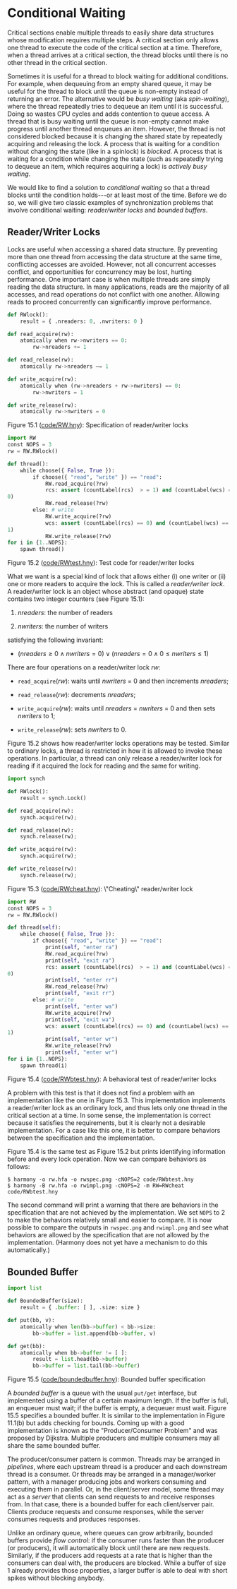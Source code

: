 
# Conditional Waiting 

Critical sections enable multiple threads to easily share data
structures whose modification requires multiple steps. A critical
section only allows one thread to execute the code of the critical
section at a time. Therefore, when a thread arrives at a critical
section, the thread blocks until there is no other thread in the
critical section.

Sometimes it is useful for a thread to block waiting for additional
conditions. For example, when dequeuing from an empty shared queue, it
may be useful for the thread to block until the queue is non-empty
instead of returning an error. The alternative would be *busy waiting*
(aka *spin-waiting*), where the thread repeatedly tries to dequeue an
item until it is successful. Doing so wastes CPU cycles and adds
contention to queue access. A thread that is busy waiting until the
queue is non-empty cannot make progress until another thread enqueues an
item. However, the thread is not considered blocked because it is
changing the shared state by repeatedly acquiring and releasing the
lock. A process that is waiting for a condition without changing the
state (like in a spinlock) is *blocked*. A process that is waiting for a
condition while changing the state (such as repeatedly trying to dequeue
an item, which requires acquiring a lock) is *actively busy waiting*.

We would like to find a solution to *conditional waiting* so that a
thread blocks until the condition holds---or at least most of the time.
Before we do so, we will give two classic examples of synchronization
problems that involve conditional waiting: *reader/writer locks* and
*bounded buffers*.

## Reader/Writer Locks

Locks are useful when accessing a shared data structure. By preventing
more than one thread from accessing the data structure at the same time,
conflicting accesses are avoided. However, not all concurrent accesses
conflict, and opportunities for concurrency may be lost, hurting
performance. One important case is when multiple threads are simply
reading the data structure. In many applications, reads are the majority
of all accesses, and read operations do not conflict with one another.
Allowing reads to proceed concurrently can significantly improve
performance.


```python title="RW.hny"
def RWlock():
    result = { .nreaders: 0, .nwriters: 0 }

def read_acquire(rw):
    atomically when rw->nwriters == 0:
        rw->nreaders += 1

def read_release(rw):
    atomically rw->nreaders –= 1

def write_acquire(rw):
    atomically when (rw->nreaders + rw->nwriters) == 0:
        rw->nwriters = 1

def write_release(rw):
    atomically rw->nwriters = 0
```

<figcaption>Figure 15.1 (<a href=https://harmony.cs.cornell.edu/code/RW.hny>code/RW.hny</a>): 
Specification of reader/writer locks </figcaption>


```python title="RWtest.hny"
import RW
const NOPS = 3
rw = RW.RWlock()

def thread():
    while choose({ False, True }):
        if choose({ "read", "write" }) == "read":
            RW.read_acquire(?rw)
            rcs: assert (countLabel(rcs)  > = 1) and (countLabel(wcs) ==
0)
            RW.read_release(?rw)
        else: # write
            RW.write_acquire(?rw)
            wcs: assert (countLabel(rcs) == 0) and (countLabel(wcs) ==
1)
            RW.write_release(?rw)
for i in {1..NOPS}:
    spawn thread()
```

<figcaption>Figure 15.2 (<a href=https://harmony.cs.cornell.edu/code/RWtest.hny>code/RWtest.hny</a>): 
Test code for reader/writer locks </figcaption>

What we want is a special kind of lock that allows either (i) one writer
or (ii) one or more readers to acquire the lock. This is called a
*reader/writer lock*. A reader/writer lock is an object whose
abstract (and opaque) state contains two integer counters (see
Figure 15.1):

1.  *nreaders*: the number of readers

2.  *nwriters*: the number of writers

satisfying the following invariant:

-   $(\mathit{nreaders} \ge 0 \land \mathit{nwriters} = 0) \lor
        (\mathit{nreaders} = 0 \land 0 \le \mathit{nwriters} \le 1)$

There are four operations on a reader/writer lock *rw*:

-   `read_acquire`(*rw*): waits until *nwriters* = 0 and then increments
    *nreaders*;

-   `read_release`(*rw*): decrements *nreaders*;

-   `write_acquire`(*rw*): waits until *nreaders* = *nwriters* = 0 and
    then sets *nwriters* to 1;

-   `write_release`(*rw*): sets *nwriters* to 0.

Figure 15.2 shows how reader/writer locks operations may be tested.
Similar to ordinary locks, a thread is restricted in how it is allowed
to invoke these operations. In particular, a thread can only release a
reader/writer lock for reading if it acquired the lock for reading and
the same for writing.


```python title="RWcheat.hny"
import synch

def RWlock():
    result = synch.Lock()

def read_acquire(rw):
    synch.acquire(rw);

def read_release(rw):
    synch.release(rw);

def write_acquire(rw):
    synch.acquire(rw);

def write_release(rw):
    synch.release(rw);
```

<figcaption>Figure 15.3 (<a href=https://harmony.cs.cornell.edu/code/RWcheat.hny>code/RWcheat.hny</a>): 
\"Cheating\" reader/writer lock </figcaption>


```python title="RWbtest.hny"
import RW
const NOPS = 3
rw = RW.RWlock()

def thread(self):
    while choose({ False, True }):
        if choose({ "read", "write" }) == "read":
            print(self, "enter ra")
            RW.read_acquire(?rw)
            print(self, "exit ra")
            rcs: assert (countLabel(rcs)  > = 1) and (countLabel(wcs) ==
0)
            print(self, "enter rr")
            RW.read_release(?rw)
            print(self, "exit rr")
        else: # write
            print(self, "enter wa")
            RW.write_acquire(?rw)
            print(self, "exit wa")
            wcs: assert (countLabel(rcs) == 0) and (countLabel(wcs) ==
1)
            print(self, "enter wr")
            RW.write_release(?rw)
            print(self, "enter wr")
for i in {1..NOPS}:
    spawn thread(i)
```

<figcaption>Figure 15.4 (<a href=https://harmony.cs.cornell.edu/code/RWbtest.hny>code/RWbtest.hny</a>): 
A behavioral test of reader/writer locks </figcaption>

A problem with this test is that it does not find a problem with an
implementation like the one in Figure 15.3. This implementation
implements a reader/writer lock as an ordinary lock, and thus lets only
one thread in the critical section at a time. In some sense, the
implementation is correct because it satisfies the requirements, but it
is clearly not a desirable implementation. For a case like this one, it
is better to compare behaviors between the specification and the
implementation.

Figure 15.4 is the same test as Figure 15.2 but prints
identifying information before and every lock operation. Now we can
compare behaviors as follows:

    $ harmony -o rw.hfa -o rwspec.png -cNOPS=2 code/RWbtest.hny
    $ harmony -B rw.hfa -o rwimpl.png -cNOPS=2 -m RW=RWcheat code/RWbtest.hny

The second command will print a warning that there are behaviors in the
specification that are not achieved by the implementation. We set `NOPS`
to 2 to make the behaviors relatively small and easier to compare. It is
now possible to compare the outputs in `rwspec.png` and `rwimpl.png` and
see what behaviors are allowed by the specification that are not allowed
by the implementation. (Harmony does not yet have a mechanism to do this
automatically.)

## Bounded Buffer

```python title="boundedbuffer.hny"
import list

def BoundedBuffer(size):
    result = { .buffer: [ ], .size: size }

def put(bb, v):
    atomically when len(bb->buffer) < bb->size:
        bb->buffer = list.append(bb->buffer, v)

def get(bb):
    atomically when bb->buffer != [ ]:
        result = list.head(bb->buffer)
        bb->buffer = list.tail(bb->buffer)
```

<figcaption>Figure 15.5 (<a href=https://harmony.cs.cornell.edu/code/boundedbuffer.hny>code/boundedbuffer.hny</a>): 
Bounded buffer specification </figcaption>

A *bounded buffer* is a queue with the usual `put/get` interface, but
implemented using a buffer of a certain maximum length. If the buffer is
full, an enqueuer must wait; if the buffer is empty, a dequeuer must
wait. Figure 15.5 specifies a bounded buffer. It is similar to
the implementation in Figure 11.1(b) but adds checking for bounds.
Coming up with a good implementation is known as the "Producer/Consumer
Problem" and was proposed by Dijkstra. Multiple producers and
multiple consumers may all share the same bounded buffer.

The producer/consumer pattern is common. Threads may be arranged in
*pipelines*, where each upstream thread is a producer and each
downstream thread is a consumer. Or threads may be arranged in a
manager/worker pattern, with a manager producing jobs and workers
consuming and executing them in parallel. Or, in the client/server
model, some thread may act as a *server* that clients can send requests
to and receive responses from. In that case, there is a bounded buffer
for each client/server pair. Clients produce requests and consume
responses, while the server consumes requests and produces responses.

Unlike an ordinary queue, where queues can grow arbitrarily, bounded
buffers provide *flow control*: if the consumer runs faster than the
producer (or producers), it will automatically block until there are new
requests. Similarly, if the producers add requests at a rate that is
higher than the consumers can deal with, the producers are blocked.
While a buffer of size 1 already provides those properties, a larger
buffer is able to deal with short spikes without blocking anybody.
